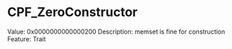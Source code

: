 # CPF_ZeroConstructor

Value: 0x0000000000000200
Description: memset is fine for construction
Feature: Trait